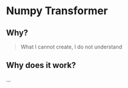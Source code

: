# Numpy Transformer

## Why?

> What I cannot create, I do not understand

## Why does it work?

...
